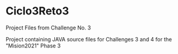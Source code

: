 # Ciclo3Reto3
Project Files from Challenge No. 3 

Project containing JAVA source files for Challenges 3 and 4 for the "Mision2021" Phase 3 
